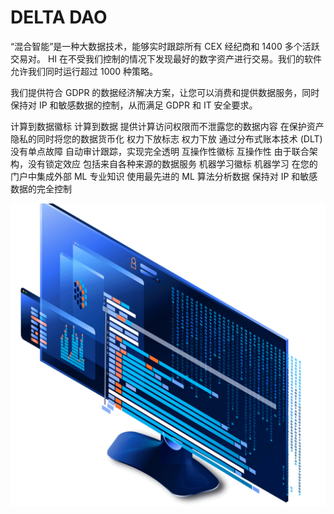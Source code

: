 # DELTA DAO

“混合智能”是一种大数据技术，能够实时跟踪所有 CEX 经纪商和 1400 多个活跃交易对。 HI 在不受我们控制的情况下发现最好的数字资产进行交易。我们的软件允许我们同时运行超过 1000 种策略。

我们提供符合 GDPR 的数据经济解决方案，让您可以消费和提供数据服务，同时保持对 IP 和敏感数据的控制，从而满足 GDPR 和 IT 安全要求。

计算到数据徽标
计算到数据
提供计算访问权限而不泄露您的数据内容
在保护资产隐私的同时将您的数据货币化
权力下放标志
权力下放
通过分布式账本技术 (DLT) 没有单点故障
自动审计跟踪，实现完全透明
互操作性徽标
互操作性
由于联合架构，没有锁定效应
包括来自各种来源的数据服务
机器学习徽标
机器学习
在您的门户中集成外部 ML 专业知识
使用最先进的 ML 算法分析数据
保持对 IP 和敏感数据的完全控制

![cef34450cf45d9e41e6c56bd98c1039a](cef34450cf45d9e41e6c56bd98c1039a.png)

